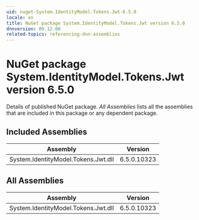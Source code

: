 ```yaml
---
uid: nuget-System.IdentityModel.Tokens.Jwt-6.5.0
locale: en
title: NuGet package System.IdentityModel.Tokens.Jwt version 6.5.0
dnnversion: 09.12.00
related-topics: referencing-dnn-assemblies
---
```


# NuGet package System.IdentityModel.Tokens.Jwt version 6.5.0
Details of published NuGet package.
*All Assemblies* lists all the assemblies that are included in this package or any dependent package.

## Included Assemblies

|Assembly|Version|
|---|---|
|System.IdentityModel.Tokens.Jwt.dll|6.5.0.10323|

## All Assemblies

|Assembly|Version|
|---|---|
|System.IdentityModel.Tokens.Jwt.dll|6.5.0.10323|

